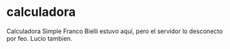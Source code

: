 # calculadora

Calculadora Simple
Franco Bielli estuvo aquí, pero el servidor lo desconecto por feo.
Lucio tambien.
